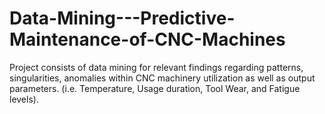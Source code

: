 # Data-Mining---Predictive-Maintenance-of-CNC-Machines
Project consists of data mining for relevant findings regarding patterns, singularities, anomalies within CNC machinery utilization as well as output parameters. (i.e. Temperature, Usage duration, Tool Wear, and Fatigue levels).
